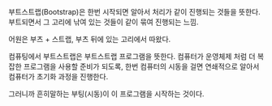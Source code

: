 <!-- TITLE: 부트스트랩 -->

부트스트랩(Bootstrap)은 한번 시작되면 알아서 처리가 같이 진행되는 것들을 뜻한다.
부트되면서 그 고리에 낚여 있는 것들이 같이 묶여 진행되는 느낌.

어원은 부츠 + 스트랩, 부츠 뒤에 있는 고리에서 따왔다.

컴퓨팅에서 부트스트랩은 부트스트랩 프로그램을 뜻한다.
컴퓨터가 운영체제 처럼 더 복잡한 프로그램을 사용할 준비가 되도록, 한번 컴퓨터의 시동을 걸면 연쇄적으로 알아서 컴퓨터가 초기화 과정을 진행한다.

그러니까 흔히말하는 부팅(시동)이 이 프로그램을 시작하는 것이다.